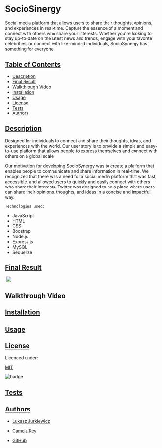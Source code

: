 # SocioSinergy

Social media platform that allows users to share their thoughts, opinions, and experiences in real-time. 
Capture the essence of a moment and connect with others who share your interests.
Whether you're looking to stay up-to-date on the latest news and trends, engage with your favorite celebrities, or connect with like-minded individuals, SocioSynergy has something for everyone.


## [Table of Contents](#table-of-contents)

- [Description](#description)
- [Final Result](#final-result)
- [Walkthrough Video](#walkthrough-video)
- [Installation](#installation)
- [Usage](#usage)
- [License](#license)
- [Tests](#tests)
- [Authors](#contact)

## [Description](#table-of-contents)

Designed for individuals to connect and share their thoughts, ideas, and experiences with the world. Our user story is to provide a simple and easy-to-use platform that allows people to express themselves and connect with others on a global scale.

Our motivation for developing SocioSynergy was to create a platform that enables people to communicate and share information in real-time. We recognized that there was a need for a social media platform that was fast, accessible, and allowed users to quickly and easily connect with others who share their interests. Twitter was designed to be a place where users can share their opinions, thoughts, and ideas in a concise and impactful way.


`Technologies used:`

- JavaScript
- HTML
- CSS
- Boostrap
- Node.js
- Express.js
- MySQL
- Sequelize


## [Final Result](#table-of-contents)

![]()
![](./assets/products.png)

## [Walkthrough Video](#table-of-contents)

[]()

## [Installation](#table-of-contents)



## [Usage](#table-of-contents)



## [License](#table-of-contents)

Licenced under:

[MIT](https://choosealicense.com/licenses/MIT)

![badge](https://img.shields.io/badge/license-MIT-green>)

## [Tests](#table-of-contents)



## [Authors](#table-of-contents)

- [Lukasz Jurkiewicz](https://github.com/Abstynent)

- [Camela Rey](https://github.com/cdrcar)

- [GitHub](https://github.com/Ze7Hu)


